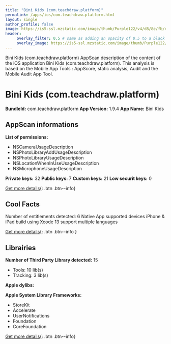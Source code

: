 ```yaml
---
title: "Bini Kids (com.teachdraw.platform)"
permalink: /apps/ios/com.teachdraw.platform.html
layout: single
author_profile: false
image: https://is5-ssl.mzstatic.com/image/thumb/Purple122/v4/d8/8e/fb/d88efb45-c0d3-df38-4bf9-4803bee8d35b/AppIcon-0-0-1x_U007emarketing-0-0-0-7-0-0-sRGB-0-0-0-GLES2_U002c0-512MB-85-220-0-0.png/512x512bb.jpg
header: 
     overlay_filter: 0.5 # same as adding an opacity of 0.5 to a black background
     overlay_image: https://is5-ssl.mzstatic.com/image/thumb/Purple122/v4/d8/8e/fb/d88efb45-c0d3-df38-4bf9-4803bee8d35b/AppIcon-0-0-1x_U007emarketing-0-0-0-7-0-0-sRGB-0-0-0-GLES2_U002c0-512MB-85-220-0-0.png/512x512bb.jpg
---
```

Bini Kids (com.teachdraw.platform) AppScan description of the content of the iOS application Bini Kids (com.teachdraw.platform). This analysis is based on the Mobile App Tools : AppScore, static analysis, Audit and the Mobile Audit App Tool.

# Bini Kids (com.teachdraw.platform)

**BundleId:** com.teachdraw.platform
**App Version:** 1.9.4
**App Name:** Bini Kids


## AppScan informations 

**List of permissions:** 
- NSCameraUsageDescription
- NSPhotoLibraryAddUsageDescription
- NSPhotoLibraryUsageDescription
- NSLocationWhenInUseUsageDescription
- NSMicrophoneUsageDescription
  
  
**Private keys:** 32
**Public keys:** 7
**Custom keys:** 21
**Low securit keys:** 0
  
[Get more details](/pricing.html){: .btn .btn--info}

## Cool Facts

Number of entitlements detected: 6
Native App
supported devices iPhone & iPad
build using Xcode 13
support multiple languages
  
[Get more details](/pricing.html){: .btn .btn--info }

## Librairies 
**Number of Third Party Library detected:** 15
- Tools: 10 lib(s)
- Tracking: 3 lib(s)


**Apple dylibs:**


**Apple System Library Frameworks:**
- StoreKit
- Accelerate
- UserNotifications
- Foundation
- CoreFoundation


  
[Get more details](/pricing.html){: .btn .btn--info}

